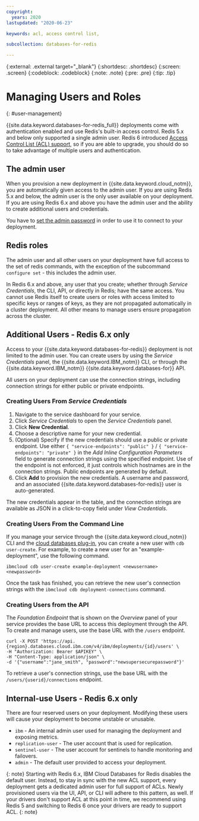 ```yaml
---
copyright:
  years: 2020
lastupdated: "2020-06-23"

keywords: acl, access control list, 

subcollection: databases-for-redis

---
```


{:external: .external target="_blank"}
{:shortdesc: .shortdesc}
{:screen: .screen}
{:codeblock: .codeblock}
{:note: .note}
{:pre: .pre}
{:tip: .tip}


# Managing Users and Roles
{: #user-management}

{{site.data.keyword.databases-for-redis_full}} deployments come with authentication enabled and use Redis's built-in access control. Redis 5.x and below only supported a single admin user. Redis 6 introduced [Access Control List (ACL) support](https://redis.io/topics/acl), so if you are able to upgrade, you should do so to take advantage of multiple users and authentication.

## The admin user

When you provision a new deployment in {{site.data.keyword.cloud_notm}}, you are automatically given access to the admin user. If you are using Redis 5.x and below, the admin user is the only user available on your deployment. If you are using Redis 6.x and above you have the admin user and the ability to create additional users and credentials.

You have to [set the admin password](/docs/databases-for-redis?topic=databases-for-redis-admin-password) in order to use it to connect to your deployment.

## Redis roles

The admin user and all other users on your deployment have full access to the set of redis commands, with the exception of the subcommand `configure set` - this includes the admin user.

In Redis 6.x and above, any user that you create; whether through _Service Credentials_, the CLI, API, or directly in Redis; have the same access. You cannot use Redis itself to create users or roles with access limited to specific keys or ranges of keys, as they are not propagated automatically in a cluster deployment. All other means to manage users ensure propagation across the cluster.

## Additional Users - Redis 6.x only

Access to your {{site.data.keyword.databases-for-redis}} deployment is not limited to the admin user. You can create users by using the _Service Credentials_ panel, the {{site.data.keyword.IBM_notm}} CLI, or through the {{site.data.keyword.IBM_notm}} {{site.data.keyword.databases-for}} API. 

All users on your deployment can use the connection strings, including connection strings for either public or private endpoints. 

### Creating Users From _Service Credentials_

1. Navigate to the service dashboard for your service.
2. Click _Service Credentials_ to open the _Service Credentials_ panel.
3. Click **New Credential**.
4. Choose a descriptive name for your new credential. 
5. (Optional) Specify if the new credentials should use a public or private endpoint. Use either `{ "service-endpoints": "public" }` / `{ "service-endpoints": "private" }` in the _Add Inline Configuration Parameters_ field to generate connection strings using the specified endpoint. Use of the endpoint is not enforced, it just controls which hostnames are in the connection strings. Public endpoints are generated by default.
6. Click **Add** to provision the new credentials. A username and password, and an associated {{site.data.keyword.databases-for-redis}} user is auto-generated.

The new credentials appear in the table, and the connection strings are available as JSON in a click-to-copy field under _View Credentials_.

### Creating Users From the Command Line

If you manage your service through the {{site.data.keyword.cloud_notm}} CLI and the [cloud databases plug-in](/docs/cli?topic=cli-install-ibmcloud-cli), you can create a new user with `cdb user-create`. For example, to create a new user for an "example-deployment", use the following command.
```
ibmcloud cdb user-create example-deployment <newusername> <newpassword>
```

Once the task has finished, you can retrieve the new user's connection strings with the `ibmcloud cdb deployment-connections` command.

### Creating Users from the API

The _Foundation Endpoint_ that is shown on the _Overview_ panel of your service provides the base URL to access this deployment through the API. To create and manage users, use the base URL with the `/users` endpoint.
```
curl -X POST 'https://api.{region}.databases.cloud.ibm.com/v4/ibm/deployments/{id}/users' \
-H "Authorization: Bearer $APIKEY" \
-H "Content-Type: application/json" \
-d '{"username":"jane_smith", "password":"newsupersecurepassword"}'
```

To retrieve a user's connection strings, use the base URL with the `/users/{userid}/connections` endpoint.

## Internal-use Users - Redis 6.x only

There are four reserved users on your deployment. Modifying these users will cause your deployment to become unstable or unusable.
- `ibm` - An internal admin user used for managing the deployment and exposing metrics.
- `replication-user` - The user account that is used for replication.
- `sentinel-user` - The user account for sentinels to handle monitoring and failovers.
- `admin` - The default user provided to access your deployment.

{: note}
Starting with Redis 6.x, IBM Cloud Databases for Redis disables the default user. Instead, to stay in sync with the new ACL support, every deployment gets a dedicated admin user for full support of ACLs. Newly provisioned users via the UI, API, or CLI will adhere to this pattern, as well. If your drivers don't support ACL at this point in time, we recommend using Redis 5 and switching to Redis 6 once your drivers are ready to support ACL.
{: note}
